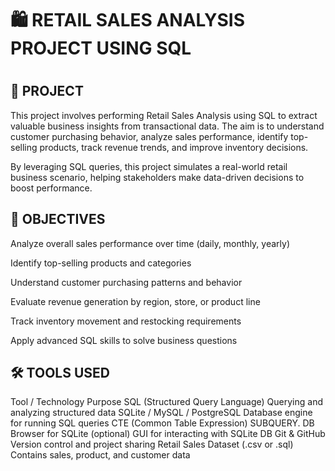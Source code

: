 <h1>🛍️ RETAIL SALES ANALYSIS PROJECT USING SQL<h1>
<h2>📁 PROJECT</h2>

This project involves performing Retail Sales Analysis using SQL to extract valuable business insights from transactional data. The aim is to understand customer purchasing behavior, analyze sales performance, identify top-selling products, track revenue trends, and improve inventory decisions.

By leveraging SQL queries, this project simulates a real-world retail business scenario, helping stakeholders make data-driven decisions to boost performance.

<h2>🎯 OBJECTIVES</h2>

Analyze overall sales performance over time (daily, monthly, yearly)

Identify top-selling products and categories

Understand customer purchasing patterns and behavior

Evaluate revenue generation by region, store, or product line

Track inventory movement and restocking requirements

Apply advanced SQL skills to solve business questions

<h2>🛠 TOOLS USED</h2>
Tool / Technology	Purpose
SQL (Structured Query Language)	Querying and analyzing structured data
SQLite / MySQL / PostgreSQL	Database engine for running SQL queries
CTE (Common Table Expression)
SUBQUERY.
DB Browser for SQLite (optional)	GUI for interacting with SQLite DB
Git & GitHub	Version control and project sharing
Retail Sales Dataset (.csv or .sql)	Contains sales, product, and customer data
